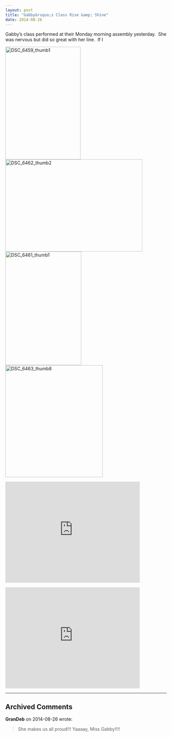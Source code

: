 ```yaml
---
layout: post
title: "Gabby&rsquo;s Class Rise &amp; Shine"
date: 2014-08-26
---
```


<p>Gabby’s class performed at their Monday morning assembly yesterday.&#160; She was nervous but did so great with her line.&#160; If I </p>  <p><a href="/thepaladinos/assets/images/DSC_6459_thumb1.jpg"><img title="DSC_6459_thumb1" style="border-top: 0px; border-right: 0px; background-image: none; border-bottom: 0px; padding-top: 0px; padding-left: 0px; margin: 0px; border-left: 0px; display: inline; padding-right: 0px" border="0" alt="DSC_6459_thumb1" src="/thepaladinos/assets/images/DSC_6459_thumb1_thumb.jpg" width="235" height="351" /></a><a href="/thepaladinos/assets/images/DSC_6462_thumb2.jpg"><img title="DSC_6462_thumb2" style="border-top: 0px; border-right: 0px; background-image: none; border-bottom: 0px; padding-top: 0px; padding-left: 0px; margin: 0px; border-left: 0px; display: inline; padding-right: 0px" border="0" alt="DSC_6462_thumb2" src="/thepaladinos/assets/images/DSC_6462_thumb2_thumb.jpg" width="428" height="287" /></a><a href="/thepaladinos/assets/images/DSC_6461_thumb1.jpg"><img title="DSC_6461_thumb1" style="border-top: 0px; border-right: 0px; background-image: none; border-bottom: 0px; padding-top: 0px; padding-left: 0px; margin: 0px; border-left: 0px; display: inline; padding-right: 0px" border="0" alt="DSC_6461_thumb1" src="/thepaladinos/assets/images/DSC_6461_thumb1_thumb.jpg" width="237" height="354" /></a><a href="/thepaladinos/assets/images/DSC_6463_thumb8.jpg"><img title="DSC_6463_thumb8" style="border-top: 0px; border-right: 0px; background-image: none; border-bottom: 0px; padding-top: 0px; padding-left: 0px; border-left: 0px; display: inline; padding-right: 0px" border="0" alt="DSC_6463_thumb8" src="/thepaladinos/assets/images/DSC_6463_thumb8_thumb.jpg" width="304" height="349" /></a></p>  <p><iframe height="315" src="http://www.youtube.com/embed/-Vy0zrEuYUg?rel=0" frameborder="0" width="420" allowfullscreen="allowfullscreen"></iframe></p>  <p><iframe height="315" src="http://www.youtube.com/embed/RQH0KYoVsEQ?rel=0" frameborder="0" width="420" allowfullscreen="allowfullscreen"></iframe></p>


---

## Archived Comments

**GranDeb** on 2014-08-26 wrote:

> She makes us all proud!!!  Yaaaay, Miss Gabby!!!!
